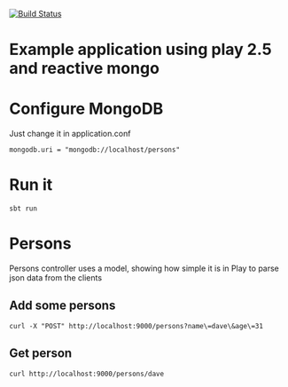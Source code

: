 [![Build Status](https://travis-ci.org/deusz/play-rest-embeded-mongo.png)](https://travis-ci.org/deusz/play-rest-embeded-mongo)

# Example application using play 2.5 and reactive mongo

# Configure MongoDB

Just change it in application.conf
```
mongodb.uri = "mongodb://localhost/persons"
```

# Run it
```
sbt run
```
# Persons

Persons controller uses a model, showing how simple it is in Play to parse json data from the clients

## Add some persons

```
curl -X "POST" http://localhost:9000/persons?name\=dave\&age\=31
```

## Get person

```
curl http://localhost:9000/persons/dave
```

